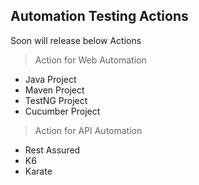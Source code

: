 ## Automation Testing Actions

Soon will release below Actions

> Action for Web Automation 
 * Java Project
 * Maven Project
 * TestNG Project
 * Cucumber Project

> Action for API Automation
 * Rest Assured 
 * K6 
 * Karate 

